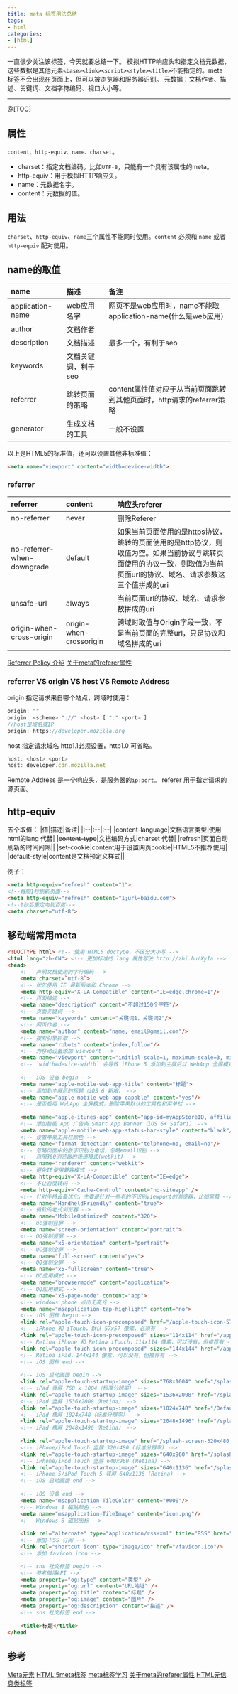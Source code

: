 ```yaml
---
title: meta 标签用法总结
tags:
- html
categories:
- [html]
---
```


一直很少关注该标签，今天就要总结一下。
模拟HTTP响应头和指定文档元数据，这些数据是其他元素`<base><link><script><style><title>`不能指定的。meta 标签不会出现在页面上，但可以被浏览器和服务器识别。
元数据：文档作者、描述、关键词、文档字符编码、视口大小等。

<!-- more -->
***

@[TOC]

## 属性
`content、http-equiv、name、charset`。

- charset：指定文档编码。比如`UTF-8`，只能有一个具有该属性的meta。
- http-equiv：用于模拟HTTP响应头。
- name：元数据名字。
- content：元数据的值。

## 用法
`charset`、`http-equiv`、`name`三个属性不能同时使用。`content` 必须和 `name` 或者 `http-equiv` 配对使用。

## name的取值
|name|描述|备注|
|:--|:---|:---|
|application-name|web应用名字|网页不是web应用时，name不能取application-name(什么是web应用)|
|author|文档作者||
|description|文档描述|最多一个，有利于seo|
|keywords|文档关键词，利于seo||
|referrer|跳转页面的策略|content属性值对应于从当前页面跳转到其他页面时，http请求的referrer策略|
|generator|生成文档的工具|一般不设置|

以上是HTML5的标准值，还可以设置其他非标准值：
```html
<meta name="viewport" content="width=device-width">
```
### referrer
|referrer|content|响应头referer|
|:---|:----|:---|
|no-referrer|never|删除Referer|
|no-referrer-when-downgrade|default|如果当前页面使用的是https协议，跳转的页面使用的是http协议，则取值为空。如果当前协议与跳转页面使用的协议一致，则取值为当前页面url的协议、域名、请求参数这三个值拼成的uri|
|unsafe-url|always|当前页面url的协议、域名、请求参数拼成的uri|
|origin-when-cross-origin|origin-when-crossorigin|跨域时取值与Origin字段一致，不是当前页面的完整url，只是协议和域名拼成的uri|

[Referrer Policy 介绍](https://imququ.com/post/referrer-policy.html)
[关于meta的referer属性](https://951759534.github.io/2017/06/06/%E5%85%B3%E4%BA%8Emeta%E7%9A%84referer%E5%B1%9E%E6%80%A7/)

### referrer VS origin  VS host VS Remote Address

origin 指定请求来自哪个站点，跨域时使用：
```js 
origin: ""
origin: <scheme> "://" <host> [ ":" <port> ]
//host是域名或IP
origin: https://developer.mozilla.org
```
host 指定请求域名
http1.1必须设置，http1.0 可省略。

```js 
host: <host>:<port>
host: developer.cdn.mozilla.net
```
Remote Address 是一个响应头，是服务器的`ip:port`。
referer 用于指定请求的源页面。

## http-equiv

五个取值：
|值|描述|备注|
|:--|:--|:--|
|~~content-language~~|文档语言类型|使用 html的lang 代替|
|~~content-type~~|文档编码方式|charset 代替|
|refresh|页面自动刷新的时间间隔||
|set-cookie|content用于设置网页cookie|HTML5不推荐使用|
|default-style|content是文档预定义样式||



例子：
```html
<meta http-equiv="refresh" content="1"> 
<!--每隔1秒刷新页面-->
<meta http-equiv="refresh" content="1;url=baidu.com"> 
<!--1秒后重定向到百度-->
<meta charset="utf-8">
```
## 移动端常用meta
```html
<!DOCTYPE html> <!-- 使用 HTML5 doctype，不区分大小写 -->
<html lang="zh-CN"> <!-- 更加标准的 lang 属性写法 http://zhi.hu/XyIa -->
<head>
    <!-- 声明文档使用的字符编码 -->
    <meta charset=`utf-8`>
    <!-- 优先使用 IE 最新版本和 Chrome -->
    <meta http-equiv="X-UA-Compatible" content="IE=edge,chrome=1"/>
    <!-- 页面描述 -->
    <meta name="description" content="不超过150个字符"/>
    <!-- 页面关键词 -->
    <meta name="keywords" content="关键词1，关键词2"/>
    <!-- 网页作者 -->
    <meta name="author" content="name, email@gmail.com"/>
    <!-- 搜索引擎抓取 -->
    <meta name="robots" content="index,follow"/>
    <!-- 为移动设备添加 viewport -->
    <meta name="viewport" content="initial-scale=1, maximum-scale=3, minimum-scale=1, user-scalable=no">
    <!-- `width=device-width` 会导致 iPhone 5 添加到主屏后以 WebApp 全屏模式打开页面时出现黑边 http://bigc.at/ios-webapp-viewport-meta.orz -->
 
    <!-- iOS 设备 begin -->
    <meta name="apple-mobile-web-app-title" content="标题">
    <!-- 添加到主屏后的标题（iOS 6 新增） -->
    <meta name="apple-mobile-web-app-capable" content="yes"/>
    <!-- 是否启用 WebApp 全屏模式，删除苹果默认的工具栏和菜单栏 -->
 
    <meta name="apple-itunes-app" content="app-id=myAppStoreID, affiliate-data=myAffiliateData, app-argument=myURL">
    <!-- 添加智能 App 广告条 Smart App Banner（iOS 6+ Safari） -->
    <meta name="apple-mobile-web-app-status-bar-style" content="black"/>
    <!-- 设置苹果工具栏颜色 -->
    <meta name="format-detection" content="telphone=no, email=no"/>
    <!-- 忽略页面中的数字识别为电话，忽略email识别 -->
    <!-- 启用360浏览器的极速模式(webkit) -->
    <meta name="renderer" content="webkit">
    <!-- 避免IE使用兼容模式 -->
    <meta http-equiv="X-UA-Compatible" content="IE=edge">
    <!-- 不让百度转码 -->
    <meta http-equiv="Cache-Control" content="no-siteapp" />
    <!-- 针对手持设备优化，主要是针对一些老的不识别viewport的浏览器，比如黑莓 -->
    <meta name="HandheldFriendly" content="true">
    <!-- 微软的老式浏览器 -->
    <meta name="MobileOptimized" content="320">
    <!-- uc强制竖屏 -->
    <meta name="screen-orientation" content="portrait">
    <!-- QQ强制竖屏 -->
    <meta name="x5-orientation" content="portrait">
    <!-- UC强制全屏 -->
    <meta name="full-screen" content="yes">
    <!-- QQ强制全屏 -->
    <meta name="x5-fullscreen" content="true">
    <!-- UC应用模式 -->
    <meta name="browsermode" content="application">
    <!-- QQ应用模式 -->
    <meta name="x5-page-mode" content="app">
    <!-- windows phone 点击无高光 -->
    <meta name="msapplication-tap-highlight" content="no">
    <!-- iOS 图标 begin -->
    <link rel="apple-touch-icon-precomposed" href="/apple-touch-icon-57x57-precomposed.png"/>
    <!-- iPhone 和 iTouch，默认 57x57 像素，必须有 -->
    <link rel="apple-touch-icon-precomposed" sizes="114x114" href="/apple-touch-icon-114x114-precomposed.png"/>
    <!-- Retina iPhone 和 Retina iTouch，114x114 像素，可以没有，但推荐有 -->
    <link rel="apple-touch-icon-precomposed" sizes="144x144" href="/apple-touch-icon-144x144-precomposed.png"/>
    <!-- Retina iPad，144x144 像素，可以没有，但推荐有 -->
    <!-- iOS 图标 end -->
 
    <!-- iOS 启动画面 begin -->
    <link rel="apple-touch-startup-image" sizes="768x1004" href="/splash-screen-768x1004.png"/>
    <!-- iPad 竖屏 768 x 1004（标准分辨率） -->
    <link rel="apple-touch-startup-image" sizes="1536x2008" href="/splash-screen-1536x2008.png"/>
    <!-- iPad 竖屏 1536x2008（Retina） -->
    <link rel="apple-touch-startup-image" sizes="1024x748" href="/Default-Portrait-1024x748.png"/>
    <!-- iPad 横屏 1024x748（标准分辨率） -->
    <link rel="apple-touch-startup-image" sizes="2048x1496" href="/splash-screen-2048x1496.png"/>
    <!-- iPad 横屏 2048x1496（Retina） -->
 
    <link rel="apple-touch-startup-image" href="/splash-screen-320x480.png"/>
    <!-- iPhone/iPod Touch 竖屏 320x480 (标准分辨率) -->
    <link rel="apple-touch-startup-image" sizes="640x960" href="/splash-screen-640x960.png"/>
    <!-- iPhone/iPod Touch 竖屏 640x960 (Retina) -->
    <link rel="apple-touch-startup-image" sizes="640x1136" href="/splash-screen-640x1136.png"/>
    <!-- iPhone 5/iPod Touch 5 竖屏 640x1136 (Retina) -->
    <!-- iOS 启动画面 end -->
 
    <!-- iOS 设备 end -->
    <meta name="msapplication-TileColor" content="#000"/>
    <!-- Windows 8 磁贴颜色 -->
    <meta name="msapplication-TileImage" content="icon.png"/>
    <!-- Windows 8 磁贴图标 -->
 
    <link rel="alternate" type="application/rss+xml" title="RSS" href="/rss.xml"/>
    <!-- 添加 RSS 订阅 -->
    <link rel="shortcut icon" type="image/ico" href="/favicon.ico"/>
    <!-- 添加 favicon icon -->

    <!-- sns 社交标签 begin -->
    <!-- 参考微博API -->
    <meta property="og:type" content="类型" />
    <meta property="og:url" content="URL地址" />
    <meta property="og:title" content="标题" />
    <meta property="og:image" content="图片" />
    <meta property="og:description" content="描述" />
    <!-- sns 社交标签 end -->
 
    <title>标题</title>
</head
```

## 参考
[Meta元素](https://www.wikiwand.com/zh/Meta%E5%85%83%E7%B4%A0)
[HTML:5meta标签](https://flycode.co/archives/243440)
[meta标签学习](https://blog.yanfangyao.guru/notes/20180717214533/)
[关于meta的referer属性](https://951759534.github.io/2017/06/06/%E5%85%B3%E4%BA%8Emeta%E7%9A%84referer%E5%B1%9E%E6%80%A7/)
[HTML元信息类标签](<https://time.geekbang.org/column/article/82711>)


